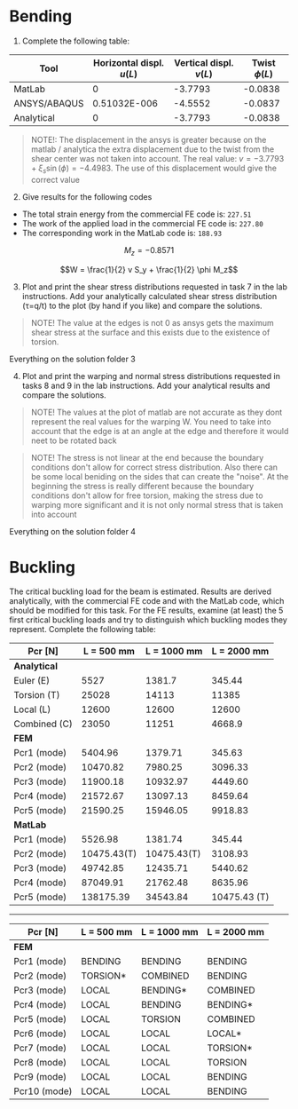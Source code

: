 # Bending

1. Complete the following table:

| Tool         | Horizontal displ. $u(L)$ | Vertical displ. $v(L)$ | Twist $\phi(L)$ |
| ------------ | ------------------------ | ---------------------- | --------------- |
| MatLab       | 0                        | -3.7793                | -0.0838         |
| ANSYS/ABAQUS | 0.51032E-006             | -4.5552                | -0.0837         |
| Analytical   | 0                        | -3.7793                | -0.0838         |


> NOTE!: The displacement in the ansys is greater because on the matlab / analytica the extra displacement due to the twist from the shear center was not taken into account. The real value: $v = -3.7793  +  \xi_s \sin (\phi) = -4.4983$. The use of this displacement would give the correct value

2. Give results for the following codes
- The total strain energy from the commercial FE code is: `227.51`
- The work of the applied load in the commercial FE code is: `227.80`
- The corresponding work in the MatLab code is: `188.93`

$$M_z = -0.8571$$

$$W = \frac{1}{2}  v S_y + \frac{1}{2} \phi M_z$$

3. Plot and print the shear stress distributions requested in task 7 in the lab instructions. Add your analytically calculated shear stress distribution (τ=q/t) to the plot (by hand if you like) and compare the solutions.

> NOTE! The value at the edges is not 0 as ansys gets the maximum shear stress at the surface and this exists due to the existence of torsion.

Everything on the solution folder 3

4. Plot and print the warping and normal stress distributions requested in tasks 8 and 9 in the lab instructions. Add your analytical results and compare the solutions.

> NOTE! The values at the plot of matlab are not accurate as they dont represent the real values for the warping W. You need to take into account that the edge is at an angle at the edge and therefore it would neet to be rotated back

> NOTE! The stress is not linear at the end because the boundary conditions don't allow for correct stress distribution. Also there can be some local beniding on the sides that can create the "noise". At the beginning the stress is really different because the boundary conditions don't allow for free torsion, making the stress due to warping more significant and it is not only normal stress that is taken into account

Everything on the solution folder 4

# Buckling

The critical buckling load for the beam is estimated. Results are derived analytically, with the commercial FE code and with the MatLab code, which should be modified for this task. For the FE results, examine (at least) the 5 first critical buckling loads and try to distinguish which buckling modes they represent. Complete the following table:


| Pcr [N]        | L = 500 mm | L = 1000 mm | L = 2000 mm |
| -------------- | ---------- | ----------- | ----------- |
| **Analytical** |            |             |             |
| Euler (E)      |    5527    |     1381.7  |      345.44 |
| Torsion (T)    |   25028    |    14113    |    11385    |
| Local (L)      |   12600    |    12600    |    12600    |
| Combined (C)   |   23050    |    11251    |     4668.9  |
| **FEM**        |            |             |             |
| Pcr1 (mode)    |    5404.96 |     1379.71 |      345.63 |
| Pcr2 (mode)    |   10470.82 |     7980.25 |     3096.33 |
| Pcr3 (mode)    |   11900.18 |    10932.97 |     4449.60 |
| Pcr4 (mode)    |   21572.67 |    13097.13 |     8459.64 |
| Pcr5 (mode)    |   21590.25 |    15946.05 |     9918.83 |
| **MatLab**     |            |             |             |
| Pcr1 (mode)    |    5526.98 |     1381.74 |      345.44 |
| Pcr2 (mode)    | 10475.43(T)|  10475.43(T)|     3108.93 |
| Pcr3 (mode)    |   49742.85 |    12435.71 |     5440.62 |
| Pcr4 (mode)    |   87049.91 |    21762.48 |     8635.96 |
| Pcr5 (mode)    |  138175.39 |    34543.84 | 10475.43 (T)|
____

| Pcr [N]        | L = 500 mm | L = 1000 mm | L = 2000 mm |
| -------------- | ---------- | ----------- | ----------- |
| **FEM**        |            |             |             |
| Pcr1 (mode)    | BENDING    | BENDING     | BENDING     |
| Pcr2 (mode)    |  TORSION*  | COMBINED    | BENDING     |
| Pcr3 (mode)    |  LOCAL     | BENDING*    |  COMBINED   |
| Pcr4 (mode)    |   LOCAL    | BENDING     | BENDING*    |
| Pcr5 (mode)    |   LOCAL    | TORSION     | COMBINED    |
| Pcr6 (mode)    |  LOCAL     |    LOCAL    | LOCAL*      |
| Pcr7 (mode)    |   LOCAL    |    LOCAL    | TORSION*    |
| Pcr8 (mode)    |   LOCAL    |    LOCAL    | TORSION     |
| Pcr9 (mode)    |   LOCAL    |    LOCAL    | BENDING     |
| Pcr10 (mode)   |   LOCAL    |    LOCAL    | BENDING     |